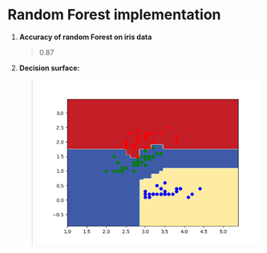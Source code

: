 # Random Forest implementation

1. **Accuracy of random Forest on iris data**
    >0.87

2. **Decision surface:**    
    >![alt text](q7_c.png "Dt 3")